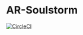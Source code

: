 # AR-Soulstorm

[![CircleCI](https://circleci.com/gh/AlexeyZatsepin/AR-Soulstorm.svg?style=svg&circle-token=89545d46fbce20a23dd6c534276addaf649ff7fe)](https://circleci.com/gh/AlexeyZatsepin/AR-Soulstorm)
